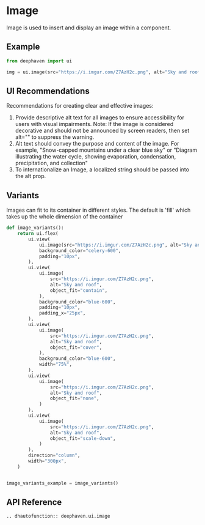 # Image

Image is used to insert and display an image within a component.

## Example

```python
from deephaven import ui

img = ui.image(src="https://i.imgur.com/Z7AzH2c.png", alt="Sky and roof")
```

## UI Recommendations

Recommendations for creating clear and effective images:

1. Provide descriptive alt text for all images to ensure accessibility for users with visual impairments. Note: If the image is considered decorative and should not be announced by screen readers, then set alt="" to suppress the warning.
2. Alt text should convey the purpose and content of the image. For example, "Snow-capped mountains under a clear blue sky" or "Diagram illustrating the water cycle, showing evaporation, condensation, precipitation, and collection"
3. To internationalize an Image, a localized string should be passed into the alt prop.

## Variants

Images can fit to its container in different styles. The default is 'fill' which takes up the whole dimension of the container

```python
def image_variants():
    return ui.flex(
        ui.view(
            ui.image(src="https://i.imgur.com/Z7AzH2c.png", alt="Sky and roof"),
            background_color="celery-600",
            padding="10px",
        ),
        ui.view(
            ui.image(
                src="https://i.imgur.com/Z7AzH2c.png",
                alt="Sky and roof",
                object_fit="contain",
            ),
            background_color="blue-600",
            padding="10px",
            padding_x="25px",
        ),
        ui.view(
            ui.image(
                src="https://i.imgur.com/Z7AzH2c.png",
                alt="Sky and roof",
                object_fit="cover",
            ),
            background_color="blue-600",
            width="75%",
        ),
        ui.view(
            ui.image(
                src="https://i.imgur.com/Z7AzH2c.png",
                alt="Sky and roof",
                object_fit="none",
            )
        ),
        ui.view(
            ui.image(
                src="https://i.imgur.com/Z7AzH2c.png",
                alt="Sky and roof",
                object_fit="scale-down",
            )
        ),
        direction="column",
        width="300px",
    )


image_variants_example = image_variants()
```

## API Reference

```{eval-rst}
.. dhautofunction:: deephaven.ui.image
```

